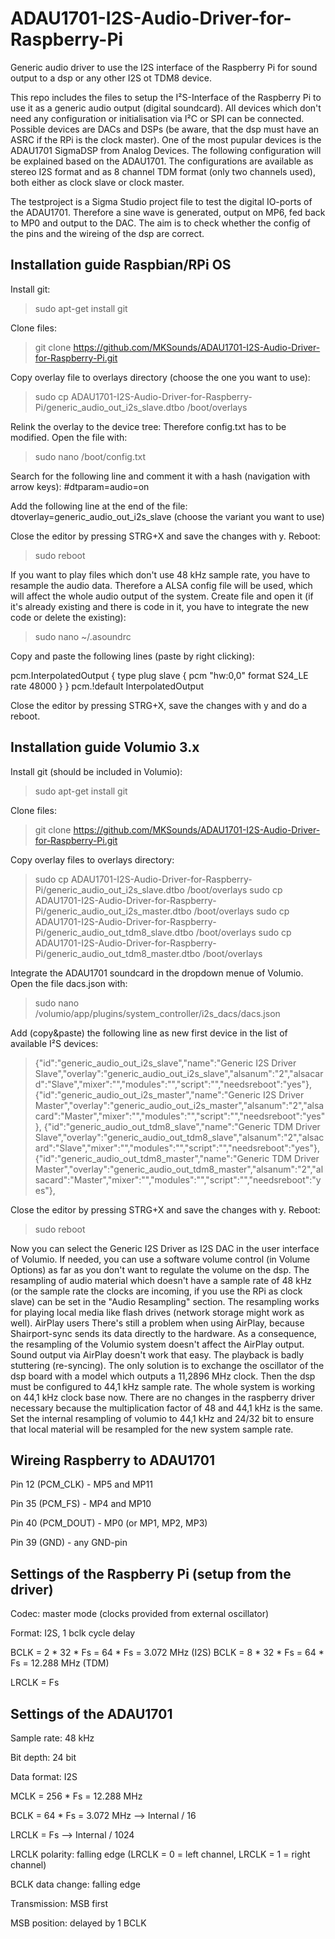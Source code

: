# ADAU1701-I2S-Audio-Driver-for-Raspberry-Pi
Generic audio driver to use the I2S interface of the Raspberry Pi for sound output to a dsp or any other I2S ot TDM8 device.

This repo includes the files to setup the I²S-Interface of the Raspberry Pi to use it as a generic audio output (digital soundcard). All devices which don't need any configuration or initialisation via I²C or SPI can be connected. Possible devices are DACs and DSPs (be aware, that the dsp must have an ASRC if the RPi is the clock master). One of the most pupular devices is the ADAU1701 SigmaDSP from Analog Devices. The following configuration will be explained based on the ADAU1701. The configurations are available as stereo I2S format and as 8 channel TDM format (only two channels used), both either as clock slave or clock master.

The testproject is a Sigma Studio project file to test the digital IO-ports of the ADAU1701. Therefore a sine wave is generated, output on MP6, fed back to MP0 and output to the DAC. The aim is to check whether the config of the pins and the wireing of the dsp are correct.


Installation guide Raspbian/RPi OS
----------------------------------
Install git:
> sudo apt-get install git

Clone files:
> git clone https://github.com/MKSounds/ADAU1701-I2S-Audio-Driver-for-Raspberry-Pi.git

Copy overlay file to overlays directory (choose the one you want to use):
> sudo cp ADAU1701-I2S-Audio-Driver-for-Raspberry-Pi/generic_audio_out_i2s_slave.dtbo /boot/overlays

Relink the overlay to the device tree: Therefore config.txt has to be modified. Open the file with:
> sudo nano /boot/config.txt

Search for the following line and comment it with a hash (navigation with arrow keys):
#dtparam=audio=on

Add the following line at the end of the file:
dtoverlay=generic_audio_out_i2s_slave (choose the variant you want to use)

Close the editor by pressing STRG+X and save the changes with y.
Reboot:
> sudo reboot

If you want to play files which don't use 48 kHz sample rate, you have to resample the audio data. Therefore a ALSA config file will be used, which will affect the whole audio output of the system.
Create file and open it (if it's already existing and there is code in it, you have to integrate the new code or delete the existing):
> sudo nano ~/.asoundrc
> 
Copy and paste the following lines (paste by right clicking):

pcm.InterpolatedOutput {
        type plug
        slave {
                pcm "hw:0,0"
                format S24_LE
                rate 48000
        }
}
pcm.!default InterpolatedOutput

Close the editor by pressing STRG+X, save the changes with y and do a reboot.

Installation guide Volumio 3.x
----------------------------------
Install git (should be included in Volumio):
> sudo apt-get install git

Clone files:
> git clone https://github.com/MKSounds/ADAU1701-I2S-Audio-Driver-for-Raspberry-Pi.git

Copy overlay files to overlays directory:

> sudo cp ADAU1701-I2S-Audio-Driver-for-Raspberry-Pi/generic_audio_out_i2s_slave.dtbo /boot/overlays
> sudo cp ADAU1701-I2S-Audio-Driver-for-Raspberry-Pi/generic_audio_out_i2s_master.dtbo /boot/overlays
> sudo cp ADAU1701-I2S-Audio-Driver-for-Raspberry-Pi/generic_audio_out_tdm8_slave.dtbo /boot/overlays
> sudo cp ADAU1701-I2S-Audio-Driver-for-Raspberry-Pi/generic_audio_out_tdm8_master.dtbo /boot/overlays

Integrate the ADAU1701 soundcard in the dropdown menue of Volumio. Open the file dacs.json with:
> sudo nano /volumio/app/plugins/system_controller/i2s_dacs/dacs.json

Add (copy&paste) the following line as new first device in the list of available I²S devices:

> {"id":"generic_audio_out_i2s_slave","name":"Generic I2S Driver Slave","overlay":"generic_audio_out_i2s_slave","alsanum":"2","alsacard":"Slave","mixer":"","modules":"","script":"","needsreboot":"yes"},
> {"id":"generic_audio_out_i2s_master","name":"Generic I2S Driver Master","overlay":"generic_audio_out_i2s_master","alsanum":"2","alsacard":"Master","mixer":"","modules":"","script":"","needsreboot":"yes"},
> {"id":"generic_audio_out_tdm8_slave","name":"Generic TDM Driver Slave","overlay":"generic_audio_out_tdm8_slave","alsanum":"2","alsacard":"Slave","mixer":"","modules":"","script":"","needsreboot":"yes"},
> {"id":"generic_audio_out_tdm8_master","name":"Generic TDM Driver Master","overlay":"generic_audio_out_tdm8_master","alsanum":"2","alsacard":"Master","mixer":"","modules":"","script":"","needsreboot":"yes"},

Close the editor by pressing STRG+X and save the changes with y. Reboot:
> sudo reboot

Now you can select the Generic I2S Driver as I2S DAC in the user interface of Volumio.
If needed, you can use a software volume control (in Volume Options) as far as you don't want to regulate the volume on the dsp.
The resampling of audio material which doesn't have a sample rate of 48 kHz (or the sample rate the clocks are incoming, if you use the RPi as clock slave) can be set in the "Audio Resampling" section. The resampling works for playing local media like flash drives (network storage might work as well).
AirPlay users
There's still a problem when using AirPlay, because Shairport-sync sends its data directly to the hardware. As a consequence, the resampling of the Volumio system doesn't affect the AirPlay output.
Sound output via AirPlay doesn't work that easy. The playback is badly stuttering (re-syncing).
The only solution is to exchange the oscillator of the dsp board with a model which outputs a 11,2896 MHz clock. Then the dsp must be configured to 44,1 kHz sample rate. The whole system is working on 44,1 kHz clock base now.
There are no changes in the raspberry driver necessary because the multiplication factor of 48 and 44,1 kHz is the same.
Set the internal resampling of volumio to 44,1 kHz and 24/32 bit to ensure that local material will be resampled for the new system sample rate.

Wireing Raspberry to ADAU1701
-------------------------------------
Pin 12 (PCM_CLK)  -  MP5 and MP11

Pin 35 (PCM_FS)  -  MP4 and MP10

Pin 40 (PCM_DOUT)  -  MP0 (or MP1, MP2, MP3)

Pin 39 (GND)  -  any GND-pin

Settings of the Raspberry Pi (setup from the driver)
----------------------------------------------------
Codec: master mode (clocks provided from external oscillator)

Format: I2S, 1 bclk cycle delay

BCLK = 2 * 32 * Fs = 64 * Fs = 3.072 MHz (I2S)
BCLK = 8 * 32 * Fs = 64 * Fs = 12.288 MHz (TDM)

LRCLK = Fs

Settings of the ADAU1701
--------------------------------
Sample rate: 48 kHz

Bit depth: 24 bit

Data format: I2S

MCLK = 256 * Fs = 12.288 MHz

BCLK = 64 * Fs = 3.072 MHz   --> Internal / 16

LRCLK = Fs                   --> Internal / 1024

LRCLK polarity: falling edge (LRCLK = 0 = left channel, LRCLK = 1 = right channel)

BCLK data change: falling edge

Transmission: MSB first

MSB position: delayed by 1 BCLK

